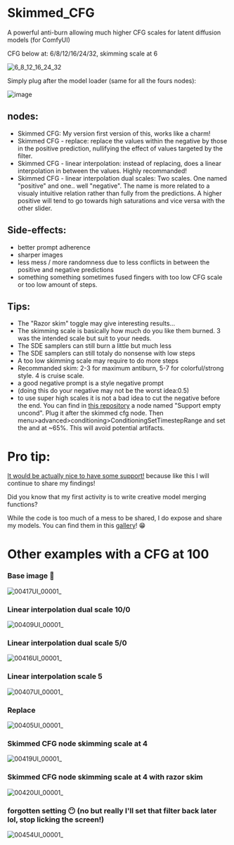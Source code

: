 # Skimmed_CFG
A powerful anti-burn allowing much higher CFG scales for latent diffusion models (for ComfyUI)

CFG below at: 6/8/12/16/24/32, skimming scale at 6

![6_8_12_16_24_32](https://github.com/user-attachments/assets/6eb4beb6-0579-4f3e-a85e-e23b6472ebae)


Simply plug after the model loader (same for all the fours nodes):

![image](https://github.com/user-attachments/assets/b188947c-6226-42ff-b868-e6a44bbfe590)

## nodes: 
- Skimmed CFG: My version first version of this, works like a charm!
- Skimmed CFG - replace: replace the values within the negative by those in the positive prediction, nullifying the effect of values targeted by the filter.
- Skimmed CFG - linear interpolation: instead of replacing, does a linear interpolation in between the values. Highly recommanded!
- Skimmed CFG - linear interpolation dual scales: Two scales. One named "positive" and one.. well "negative". The name is more related to a visualy intuitive relation rather than fully from the predictions. A higher positive will tend to go towards high saturations and vice versa with the other slider.

## Side-effects:

- better prompt adherence
- sharper images
- less mess / more randomness due to less conflicts in between the positive and negative predictions
- something something sometimes fused fingers with too low CFG scale or too low amount of steps.


## Tips:

- The "Razor skim" toggle may give interesting results...
- The skimming scale is basically how much do you like them burned. 3 was the intended scale but suit to your needs.
- The SDE samplers can still burn a little but much less
- The SDE samplers can still totaly do nonsense with low steps
- A too low skimming scale may require to do more steps
- Recommanded skim: 2-3 for maximum antiburn, 5-7 for colorful/strong style. 4 is cruise scale.
- a good negative prompt is a style negative prompt
- (doing this do your negative may not be the worst idea:0.5)
- to use super high scales it is not a bad idea to cut the negative before the end. You can find in [this repository](https://github.com/Extraltodeus/pre_cfg_comfy_nodes_for_ComfyUI/tree/main) a node named "Support empty uncond". Plug it after the skimmed cfg node. Then menu>advanced>conditioning>ConditioningSetTimestepRange and set the and at ~65%. This will avoid potential artifacts.



# Pro tip:

[It would be actually nice to have some support!](https://www.patreon.com/extraltodeus) because like this I will continue to share my findings!

Did you know that my first activity is to write creative model merging functions?

While the code is too much of a mess to be shared, I do expose and share my models. You can find them in this [gallery](https://github.com/Extraltodeus/shared_models_galleries)! 😁



# Other examples with a CFG at 100

### Base image 🤭

![00417UI_00001_](https://github.com/user-attachments/assets/0b4a5ae2-4815-456f-a3ff-4280d311842b)

### Linear interpolation dual scale 10/0

![00409UI_00001_](https://github.com/user-attachments/assets/9bcf9121-4341-4948-94e7-2aebca50a4d3)

### Linear interpolation dual scale 5/0

![00416UI_00001_](https://github.com/user-attachments/assets/f51365fa-9553-43a1-a060-e2b545b1dc74)

### Linear interpolation scale 5

![00407UI_00001_](https://github.com/user-attachments/assets/ead094fd-a74c-4722-a393-63a9bf738b10)

### Replace

![00405UI_00001_](https://github.com/user-attachments/assets/8c14a7a7-6b04-4d4b-9264-4651b3134186)

### Skimmed CFG node skimming scale at 4

![00419UI_00001_](https://github.com/user-attachments/assets/0f84ce0a-5547-4594-aff4-9b67eeb3bdf2)

### Skimmed CFG node skimming scale at 4 with razor skim

![00420UI_00001_](https://github.com/user-attachments/assets/861b7c42-8f48-4123-904e-bd1ada973595)

### forgotten setting 😶 (no but really I'll set that filter back later lol, stop licking the screen!)

![00454UI_00001_](https://github.com/user-attachments/assets/b3f107e4-8ee4-4eb8-beb2-e15506e02283)


